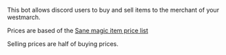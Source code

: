 This bot allows discord users to buy and sell items to the merchant of your westmarch.

Prices are based of the [Sane magic item price list](https://drive.google.com/file/d/0B8XAiXpOfz9cMWt1RTBicmpmUDg/view?resourcekey=0-ceHUken0_UhQ3Apa6g4SJA)

Selling prices are half of buying prices.
